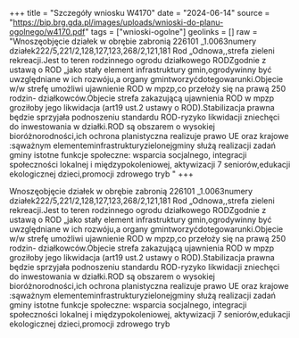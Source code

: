 +++
title = "Szczegóły wniosku W4170"
date = "2024-06-14"
source = "https://bip.brg.gda.pl/images/uploads/wnioski-do-planu-ogolnego/w4170.pdf"
tags = ["wnioski-ogolne"]
geolinks = []
raw = "Wnoszęobjęcie działek w obrębie zabronią 226101 _1.0063numery działek222/5,221/2,128,127,123,268/2,121,181 Rod „Odnowa,,strefa zieleni rekreacji.Jest to teren rodzinnego ogrodu działkowego RODZgodnie z ustawą o ROD „jako stały element infrastruktury gmin,ogrodywinny być uwzględniane w ich rozwóju,a organy gmintworzyćdotegowarunki.Objecie w/w strefę umożliwi ujawnienie ROD w mpzp,co przełoży się na prawą 250 rodzin- działkowców.Objecie strefa zakazującą ujawnienia ROD w mpzp groziłoby jego likwidacja (art19 ust.2 ustawy o ROD).Stabilizacja prawna będzie sprzyjała podnoszeniu standardu ROD-ryzyko likwidacji zniechęci do inwestowania w działki.ROD są obszarem o wysokiej bioróżnorodności,ich ochrona planistyczna realizuje prawo UE oraz krajowe :sąważnym elementeminfrastrukturyzielonejgminy służą realizacji zadań gminy istotne funkcje społeczne: wsparcia socjalnego, integracji społeczności lokalnej i międzypokoleniowej, aktywizacji 7 seniorów,edukacji ekologicznej dzieci,promocji zdrowego tryb "
+++

Wnoszęobjęcie działek w obrębie zabronią 226101 _1.0063numery
działek222/5,221/2,128,127,123,268/2,121,181 Rod „Odnowa,,strefa zieleni rekreacji.Jest to
teren rodzinnego ogrodu działkowego RODZgodnie z ustawą o ROD „jako stały element
infrastruktury gmin,ogrodywinny być uwzględniane w ich rozwóju,a organy
gmintworzyćdotegowarunki.Objecie w/w strefę umożliwi ujawnienie ROD w mpzp,co przełoży się
na prawą 250 rodzin- działkowców.Objecie strefa zakazującą ujawnienia ROD w mpzp groziłoby
jego likwidacja (art19 ust.2 ustawy o ROD).Stabilizacja prawna będzie sprzyjała podnoszeniu
standardu ROD-ryzyko likwidacji zniechęci do inwestowania w działki.ROD są obszarem o
wysokiej bioróżnorodności,ich ochrona planistyczna realizuje prawo UE oraz krajowe :sąważnym
elementeminfrastrukturyzielonejgminy służą realizacji zadań gminy istotne funkcje społeczne:
wsparcia socjalnego, integracji społeczności lokalnej i międzypokoleniowej, aktywizacji 7
seniorów,edukacji ekologicznej dzieci,promocji zdrowego tryb



